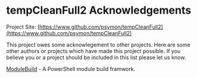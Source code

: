 # tempCleanFull2 Acknowledgements

Project Site: [https://www.github.com/psymon/tempCleanFull2](https://www.github.com/psymon/tempCleanFull2)

This project owes some acknowlegement to other projects. Here are some other authors or projects which have made this project possible. If you believe you or a project should be included in this list please let us know.

[ModuleBuild](https://github.com/zloeber/ModuleBuild) - A PowerShell module build framwork.
